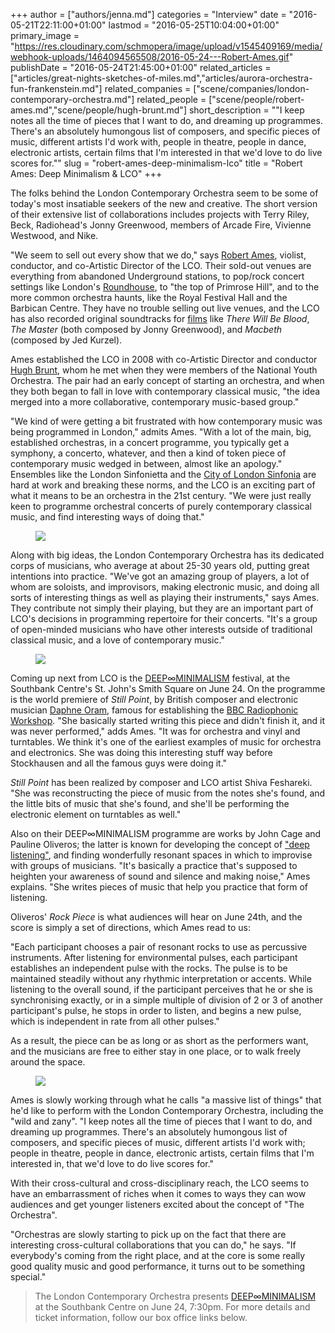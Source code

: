 +++
author = ["authors/jenna.md"]
categories = "Interview"
date = "2016-05-21T22:11:00+01:00"
lastmod = "2016-05-25T10:04:00+01:00"
primary_image = "https://res.cloudinary.com/schmopera/image/upload/v1545409169/media/webhook-uploads/1464094565508/2016-05-24---Robert-Ames.gif"
publishDate = "2016-05-24T21:45:00+01:00"
related_articles = ["articles/great-nights-sketches-of-miles.md","articles/aurora-orchestra-fun-frankenstein.md"]
related_companies = ["scene/companies/london-contemporary-orchestra.md"]
related_people = ["scene/people/robert-ames.md","scene/people/hugh-brunt.md"]
short_description = "&quot;I keep notes all the time of pieces that I want to do, and dreaming up programmes. There&#039;s an absolutely humongous list of composers, and specific pieces of music, different artists I&#039;d work with, people in theatre, people in dance, electronic artists, certain films that I&#039;m interested in that we&#039;d love to do live scores for.&quot;"
slug = "robert-ames-deep-minimalism-lco"
title = "Robert Ames: Deep Minimalism &amp; LCO"
+++

The folks behind the London Contemporary Orchestra seem to be some of today's most insatiable seekers of the new and creative. The short version of their extensive list of collaborations includes projects with Terry Riley, Beck, Radiohead's Jonny Greenwood, members of Arcade Fire, Vivienne Westwood, and Nike.

"We seem to sell out every show that we do," says [Robert Ames](http://www.robertames.co.uk/), violist, conductor, and co-Artistic Director of the LCO. Their sold-out venues are everything from abandoned Underground stations, to pop/rock concert settings like London's [Roundhouse](http://www.roundhouse.org.uk/), to "the top of Primrose Hill", and to the more common orchestra haunts, like the Royal Festival Hall and the Barbican Centre. They have no trouble selling out live venues, and the LCO has also recorded original soundtracks for [films](http://www.lcorchestra.co.uk/films/) like *There Will Be Blood*, *The Master* (both composed by Jonny Greenwood), and *Macbeth* (composed by Jed Kurzel).

Ames established the LCO in 2008 with co-Artistic Director and conductor [Hugh Brunt](http://www.hughbrunt.com/), whom he met when they were members of the National Youth Orchestra. The pair had an early concept of starting an orchestra, and when they both began to fall in love with contemporary classical music, "the idea merged into a more collaborative, contemporary music-based group."

"We kind of were getting a bit frustrated with how contemporary music was being programmed in London," admits Ames. "With a lot of the main, big, established orchestras, in a concert programme, you typically get a symphony, a concerto, whatever, and then a kind of token piece of contemporary music wedged in between, almost like an apology." Ensembles like the London Sinfonietta and the [City of London Sinfonia](/scene/companies/city-of-london-sinfonia/) are hard at work and breaking these norms, and the LCO is an exciting part of what it means to be an orchestra in the 21st century. "We were just really keen to programme orchestral concerts of purely contemporary classical music, and find interesting ways of doing that."

<figure data-type="image">

![](https://res.cloudinary.com/schmopera/image/upload/v1545409169/media/webhook-uploads/1464094602253/Oval-Space-Conducting-2.gif)
</figure>

Along with big ideas, the London Contemporary Orchestra has its dedicated corps of musicians, who average at about 25-30 years old, putting great intentions into practice. "We've got an amazing group of players, a lot of whom are soloists, and improvisors, making electronic music, and doing all sorts of interesting things as well as playing their instruments," says Ames. They contribute not simply their playing, but they are an important part of LCO's decisions in programming repertoire for their concerts. "It's a group of open-minded musicians who have other interests outside of traditional classical music, and a love of contemporary music." 

<figure data-type="image">

![](https://res.cloudinary.com/schmopera/image/upload/v1545409169/media/webhook-uploads/1464094611359/PV9A1823.gif)
</figure>

Coming up next from LCO is the [DEEP∞MINIMALISM](http://www.lcorchestra.co.uk/events/deepminimalism/) festival, at the Southbank Centre's St. John's Smith Square on June 24. On the programme is the world premiere of *Still Point*, by British composer and electronic musician [Daphne Oram](https://en.wikipedia.org/wiki/Daphne_Oram), famous for establishing the [BBC Radiophonic Workshop](https://en.wikipedia.org/wiki/BBC_Radiophonic_Workshop). "She basically started writing this piece and didn't finish it, and it was never performed," adds Ames. "It was for orchestra and vinyl and turntables. We think it's one of the earliest examples of music for orchestra and electronics. She was doing this interesting stuff way before Stockhausen and all the famous guys were doing it."

*Still Point* has been realized by composer and LCO artist Shiva Feshareki. "She was reconstructing the piece of music from the notes she's found, and the little bits of music that she's found, and she'll be performing the electronic element on turntables as well."

Also on their DEEP∞MINIMALISM programme are works by John Cage and Pauline Oliveros; the latter is known for developing the concept of ["deep listening"](https://en.wikipedia.org/wiki/Pauline_Oliveros#Deep_Listening), and finding wonderfully resonant spaces in which to improvise with groups of musicians. "It's basically a practice that's supposed to heighten your awareness of sound and silence and making noise," Ames explains. "She writes pieces of music that help you practice that form of listening.

Oliveros' *Rock Piece* is what audiences will hear on June 24th, and the score is simply a set of directions, which Ames read to us:

"Each participant chooses a pair of resonant rocks to use as percussive instruments. After listening for environmental pulses, each participant establishes an independent pulse with the rocks. The pulse is to be maintained steadily without any rhythmic interpretation or accents. While listening to the overall sound, if the participant perceives that he or she is synchronising exactly, or in a simple multiple of division of 2 or 3 of another participant's pulse, he stops in order to listen, and begins a new pulse, which is independent in rate from all other pulses."

As a result, the piece can be as long or as short as the performers want, and the musicians are free to either stay in one place, or to walk freely around the space.

<figure data-type="image">

![](https://res.cloudinary.com/schmopera/image/upload/v1545409169/media/webhook-uploads/1464094621327/Theeb-Session-2.gif)
</figure>

Ames is slowly working through what he calls "a massive list of things" that he'd like to perform with the London Contemporary Orchestra, including the "wild and zany". "I keep notes all the time of pieces that I want to do, and dreaming up programmes. There's an absolutely humongous list of composers, and specific pieces of music, different artists I'd work with; people in theatre, people in dance, electronic artists, certain films that I'm interested in, that we'd love to do live scores for." 

With their cross-cultural and cross-disciplinary reach, the LCO seems to have an embarrassment of riches when it comes to ways they can wow audiences and get younger listeners excited about the concept of "The Orchestra".

"Orchestras are slowly starting to pick up on the fact that there are interesting cross-cultural collaborations that you can do," he says. "If everybody's coming from the right place, and at the core is some really good quality music and good performance, it turns out to be something special."

>The London Contemporary Orchestra presents [DEEP∞MINIMALISM](http://www.lcorchestra.co.uk/events/deepminimalism/) at the Southbank Centre on June 24, 7:30pm. For more details and ticket information, follow our box office links below. 
